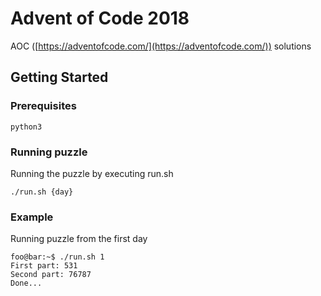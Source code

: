 # Advent of Code 2018

AOC ([https://adventofcode.com/](https://adventofcode.com/)) solutions

## Getting Started

### Prerequisites

```
python3
```

### Running puzzle
Running the puzzle by executing run.sh

```
./run.sh {day}
```

### Example

Running puzzle from the first day
```console
foo@bar:~$ ./run.sh 1
First part: 531  
Second part: 76787  
Done...  
```
